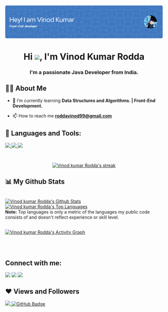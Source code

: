 ![Header](https://github.com/roddavinod99/roddavinod99/blob/3e0598debb8059200d4f6ff7417b67ae0f011972/github-header-image.png)

<h1 align="center">Hi <img src="https://raw.githubusercontent.com/MartinHeinz/MartinHeinz/master/wave.gif" width="10px">, I'm Vinod Kumar Rodda</h1>
<h3 align="center">I'm a passionate Java Developer from India.</h3>


## 🙋‍♂️ About Me


- 🌱 I’m currently learning **Data Structures and Algorithms. | Front-End Development.**


- 📫 How to reach me **roddavinod99@gmail.com**


## 🚀 Languages and Tools:

<p align="left"> 
    <a href="https://www.java.com" target="_blank"> <img src="https://img.icons8.com/color/48/000000/java-coffee-cup-logo.png"/> </a> 
    <a href="https://git-scm.com/" target="_blank"> <img src="https://img.icons8.com/color/48/000000/git.png"/> </a> 
    <a href="[http://html5.com/](https://developer.mozilla.org/en-US/docs/Glossary/HTML5)"> <img src="http://html5.com/images/HTML5_logo.png"/ height="48px"> </a> 
    
</p>

<!-- [![React Badge](https://img.shields.io/badge/-React-61DBFB?style=for-the-badge&labelColor=black&logo=react&logoColor=61DBFB)](#)  [![Javascript Badge](https://img.shields.io/badge/-Javascript-F0DB4F?style=for-the-badge&labelColor=black&logo=javascript&logoColor=F0DB4F)](#) [![Typescript Badge](https://img.shields.io/badge/-Typescript-007acc?style=for-the-badge&labelColor=black&logo=typescript&logoColor=007acc)](#) [![Nodejs Badge](https://img.shields.io/badge/-Nodejs-3C873A?style=for-the-badge&labelColor=black&logo=node.js&logoColor=3C873A)](#) [![GraphQL Badge](https://img.shields.io/badge/-GraphQl-e535ab?style=for-the-badge&labelColor=black&logo=node.js&logoColor=e535ab)](#) -->
<br/>

<p align="center">
    <a href="https://github.com/roddavinod99/github-readme-streak-stats">
        <img title="🔥 Get streak stats for your profile at git.io/streak-stats" alt="Vinod kumar Rodda's streak" src="https://github-readme-streak-stats.herokuapp.com/?user=roddavinod99&theme=black-ice&hide_border=true&stroke=0000&background=060A0CD0"/>
    </a>
</p>

## 📊 My Github Stats

  <br/>
    <a href="https://github.com/roddavinod99/github-readme-stats"><img alt="Vinod kumar Rodda's Github Stats" src="https://github-readme-stats.vercel.app/api?username=roddavinod99&show_icons=true&count_private=true&theme=react&hide_border=true&bg_color=0D1117" /></a>
  <a href="https://github.com/roddavinod99/github-readme-stats"><img alt="Vinod kumar Rodda's Top Languages" src="https://github-readme-stats.vercel.app/api/top-langs/?username=roddavinod99&langs_count=8&count_private=true&layout=compact&theme=react&hide_border=true&bg_color=0D1117" /></a>
  <br/>
  <b>Note:</b> Top languages is only a metric of the languages my public code consists of and doesn't reflect experience or skill level.


<br/>
<br/>

<a href="https://github.com/roddavinod99/github-readme-activity-graph"><img alt="Vinod kumar Rodda's Activity Graph" src="https://activity-graph.herokuapp.com/graph?username=roddavinod99&bg_color=0D1117&color=5BCDEC&line=5BCDEC&point=FFFFFF&hide_border=true" /></a>

<br/>
<br/>

## Connect with me:
<p align="left">

<a href = "https://www.linkedin.com/in/vinodkumarrodda/"><img src="https://img.icons8.com/fluent/48/000000/linkedin.png"/></a>
<a href = "https://twitter.com/roddavinod99"><img src="https://img.icons8.com/fluent/48/000000/twitter.png"/></a>
<a href = "https://www.instagram.com/___.vin___/"><img src="https://img.icons8.com/fluent/48/000000/instagram-new.png"/></a>

</p>

## ❤ Views and Followers
<a href="https://github.com/Meghna-DAS/github-profile-views-counter">
    <img src="https://komarev.com/ghpvc/?username=roddavinod99">
</a>
<a href="https://github.com/roddavinod99?tab=followers"><img src="https://img.shields.io/github/followers/roddavinod99?label=Followers&style=social" alt="GitHub Badge"></a>
